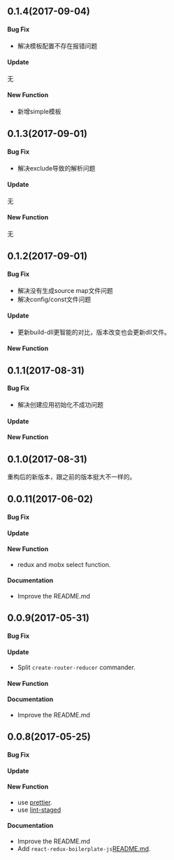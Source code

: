 ## 0.1.4(2017-09-04)

#### Bug Fix

- 解决模板配置不存在报错问题 

#### Update

无

#### New Function

- 新增simple模板


## 0.1.3(2017-09-01)

#### Bug Fix

- 解决exclude导致的解析问题

#### Update

无

#### New Function

无

## 0.1.2(2017-09-01)

#### Bug Fix

- 解决没有生成source map文件问题
- 解决config/const文件问题

#### Update

- 更新build-dll更智能的对比，版本改变也会更新dll文件。

#### New Function

## 0.1.1(2017-08-31)

#### Bug Fix

- 解决创建应用初始化不成功问题

#### Update

#### New Function

## 0.1.0(2017-08-31)

重构后的新版本，跟之前的版本挺大不一样的。

## 0.0.11(2017-06-02)

#### Bug Fix

#### Update

#### New Function

- redux and mobx select function.

#### Documentation

- Improve the README.md

## 0.0.9(2017-05-31)

#### Bug Fix

#### Update

- Split `create-router-reducer` commander.

#### New Function

#### Documentation

- Improve the README.md

## 0.0.8(2017-05-25)

#### Bug Fix

#### Update

####  New Function

- use [prettier](https://github.com/prettier/prettier).
- use [lint-staged](https://github.com/okonet/lint-staged)

####  Documentation

- Improve the README.md
- Add `react-redux-boilerplate-js`[README.md](https://github.com/dog-days/create-react-boilerplate-app/tree/master/packages/react-redux-boilerplate-js).

​
